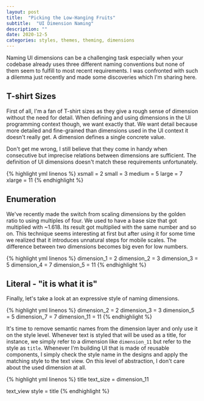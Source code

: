 ```yaml
---
layout: post
title:  "Picking the Low-Hanging Fruits"
subtitle:  "UI Dimension Naming"
description: ""
date: 2020-12-5
categories: styles, themes, theming, dimensions
---
```


Naming UI dimensions can be a challenging task especially when your codebase already uses three different naming conventions but none of them seem to fulfill to most recent requirements.
I was confronted with such a dilemma just recently and made some discoveries which I'm sharing here.

## T-shirt Sizes

First of all, I'm a fan of T-shirt sizes as they give a rough sense of dimension without the need for detail.
When defining and using dimensions in the UI programming context though, we want exactly that.
We want detail because more detailed and fine-grained than dimensions used in the UI context it doesn't really get.
A dimension defines a single concrete value.

Don't get me wrong, I still believe that they come in handy when consecutive but imprecise relations between dimensions are sufficient.
The definition of UI dimensions doesn't match these requirements unfortunately.

{% highlight yml linenos %}
xsmall = 2
small = 3
medium = 5
large = 7
xlarge = 11
{% endhighlight %}

## Enumeration

We've recently made the switch from scaling dimensions by the golden ratio to using multiples of four.
We used to have a base size that got multiplied with ~1.618.
Its result got multiplied with the same number and so on.
This technique seems interesting at first but after using it for some time we realized that it introduces unnatural steps for mobile scales.
The difference between two dimensions becomes big even for low numbers.

{% highlight yml linenos %}
dimension_1 = 2
dimension_2 = 3
dimension_3 = 5
dimension_4 = 7
dimension_5 = 11
{% endhighlight %}

## Literal - "it is what it is" 

Finally, let's take a look at an expressive style of naming dimensions.

{% highlight yml linenos %}
dimension_2 = 2
dimension_3 = 3
dimension_5 = 5
dimension_7 = 7
dimension_11 = 11
{% endhighlight %}

It's time to remove semantic names from the dimension layer and only use it on the style level.
Whenever text is styled that will be used as a title, for instance, we simply refer to a dimension like `dimension_11` but refer to the style as `title`.
Whenever I'm building UI that is made of reusable components, I simply check the style name in the designs and apply the matching style to the text view.
On this level of abstraction, I don't care about the used dimension at all.

{% highlight yml linenos %}
title
  text_size = dimension_11  

text_view
  style = title
{% endhighlight %}
